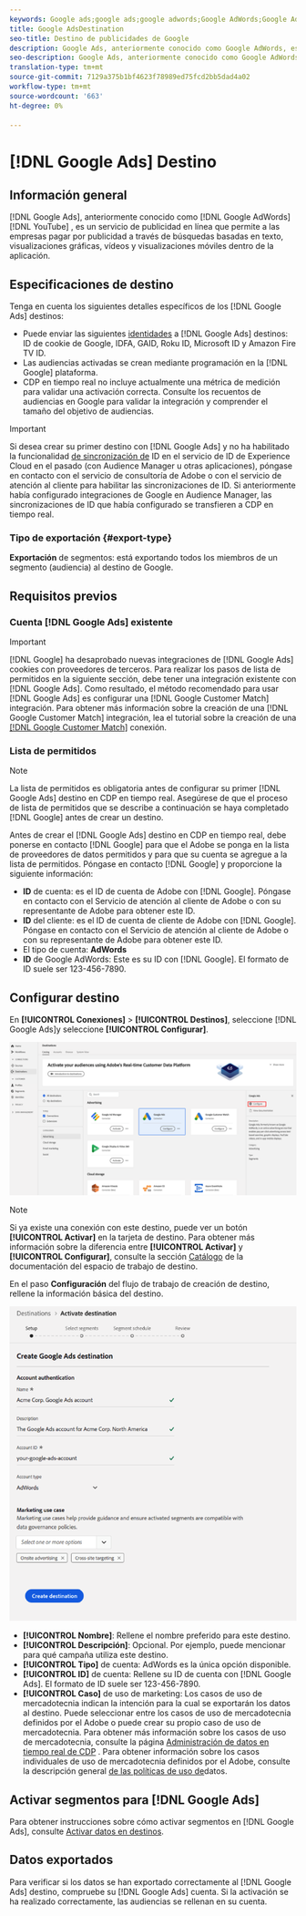 ```yaml
---
keywords: Google ads;google ads;google adwords;Google AdWords;Google Adwords
title: Google AdsDestination
seo-title: Destino de publicidades de Google
description: Google Ads, anteriormente conocido como Google AdWords, es un servicio de publicidad en línea que permite a las empresas pagar por publicidad a través de búsquedas de texto, visualizaciones gráficas, vídeos de YouTube y visualizaciones móviles dentro de la aplicación.
seo-description: Google Ads, anteriormente conocido como Google AdWords, es un servicio de publicidad en línea que permite a las empresas pagar por publicidad a través de búsquedas de texto, visualizaciones gráficas, vídeos de YouTube y visualizaciones móviles dentro de la aplicación.
translation-type: tm+mt
source-git-commit: 7129a375b1bf4623f78989ed75fcd2bb5dad4a02
workflow-type: tm+mt
source-wordcount: '663'
ht-degree: 0%

---
```



# [!DNL Google Ads] Destino

## Información general

[!DNL Google Ads], anteriormente conocido como [!DNL Google AdWords][!DNL YouTube] , es un servicio de publicidad en línea que permite a las empresas pagar por publicidad a través de búsquedas basadas en texto, visualizaciones gráficas, vídeos y visualizaciones móviles dentro de la aplicación.

## Especificaciones de destino

Tenga en cuenta los siguientes detalles específicos de los [!DNL Google Ads] destinos:

* Puede enviar las siguientes [identidades](../../../identity-service/namespaces.md) a [!DNL Google Ads] destinos: ID de cookie de Google, IDFA, GAID, Roku ID, Microsoft ID y Amazon Fire TV ID.
* Las audiencias activadas se crean mediante programación en la [!DNL Google] plataforma.
* CDP en tiempo real no incluye actualmente una métrica de medición para validar una activación correcta. Consulte los recuentos de audiencias en Google para validar la integración y comprender el tamaño del objetivo de audiencias.

>[!IMPORTANT]
>
>Si desea crear su primer destino con [!DNL Google Ads] y no ha habilitado la funcionalidad [de sincronización de](https://experienceleague.adobe.com/docs/id-service/using/id-service-api/methods/idsync.html) ID en el servicio de ID de Experience Cloud en el pasado (con Audience Manager u otras aplicaciones), póngase en contacto con el servicio de consultoría de Adobe o con el servicio de atención al cliente para habilitar las sincronizaciones de ID. Si anteriormente había configurado integraciones de Google en Audience Manager, las sincronizaciones de ID que había configurado se transfieren a CDP en tiempo real.

### Tipo de exportación {#export-type}

**Exportación** de segmentos: está exportando todos los miembros de un segmento (audiencia) al destino de Google.

## Requisitos previos

### Cuenta [!DNL Google Ads] existente

>[!IMPORTANT]
>
> [!DNL Google] ha desaprobado nuevas integraciones de [!DNL Google Ads] cookies con proveedores de terceros. Para realizar los pasos de lista de permitidos en la siguiente sección, debe tener una integración existente con [!DNL Google Ads]. Como resultado, el método recomendado para usar [!DNL Google Ads] es configurar una [!DNL Google Customer Match] integración. Para obtener más información sobre la creación de una [!DNL Google Customer Match] integración, lea el tutorial sobre la creación de una [[!DNL Google Customer Match]](./google-customer-match.md) conexión.

### Lista de permitidos

>[!NOTE]
>
>La lista de permitidos es obligatoria antes de configurar su primer [!DNL Google Ads] destino en CDP en tiempo real. Asegúrese de que el proceso de lista de permitidos que se describe a continuación se haya completado [!DNL Google] antes de crear un destino.

Antes de crear el [!DNL Google Ads] destino en CDP en tiempo real, debe ponerse en contacto [!DNL Google] para que el Adobe se ponga en la lista de proveedores de datos permitidos y para que su cuenta se agregue a la lista de permitidos. Póngase en contacto [!DNL Google] y proporcione la siguiente información:

* **ID** de cuenta: es el ID de cuenta de Adobe con [!DNL Google]. Póngase en contacto con el Servicio de atención al cliente de Adobe o con su representante de Adobe para obtener este ID.
* **ID** del cliente: es el ID de cuenta de cliente de Adobe con [!DNL Google]. Póngase en contacto con el Servicio de atención al cliente de Adobe o con su representante de Adobe para obtener este ID.
* El tipo de cuenta: **AdWords**
* **ID** de Google AdWords: Este es su ID con [!DNL Google]. El formato de ID suele ser 123-456-7890.

## Configurar destino

En **[!UICONTROL Conexiones]** > **[!UICONTROL Destinos]**, seleccione [!DNL Google Ads]y seleccione **[!UICONTROL Configurar]**.

![Destino de Connect Google Ads](../../assets/catalog/advertising/google-ads-destination/catalog.png)

>[!NOTE]
>
>Si ya existe una conexión con este destino, puede ver un botón **[!UICONTROL Activar]** en la tarjeta de destino. Para obtener más información sobre la diferencia entre **[!UICONTROL Activar]** y **[!UICONTROL Configurar]**, consulte la sección [Catálogo](../../ui/destinations-workspace.md#catalog) de la documentación del espacio de trabajo de destino.

En el paso **Configuración** del flujo de trabajo de creación de destino, rellene la información  básica del destino.

![Información básica de Google Ads](../../assets/catalog/advertising/google-ads-destination/setup.png)

* **[!UICONTROL Nombre]**: Rellene el nombre preferido para este destino.
* **[!UICONTROL Descripción]**: Opcional. Por ejemplo, puede mencionar para qué campaña utiliza este destino.
* **[!UICONTROL Tipo]** de cuenta: AdWords es la única opción disponible.
* **[!UICONTROL ID]** de cuenta: Rellene su ID de cuenta con [!DNL Google Ads]. El formato de ID suele ser 123-456-7890.
* **[!UICONTROL Caso]** de uso de marketing: Los casos de uso de mercadotecnia indican la intención para la cual se exportarán los datos al destino. Puede seleccionar entre los casos de uso de mercadotecnia definidos por el Adobe o puede crear su propio caso de uso de mercadotecnia. Para obtener más información sobre los casos de uso de mercadotecnia, consulte la página [Administración de datos en tiempo real de CDP](../../../rtcdp/privacy/data-governance-overview.md#destinations) . Para obtener información sobre los casos individuales de uso de mercadotecnia definidos por el Adobe, consulte la descripción general [de las políticas de uso de](../../../data-governance/policies/overview.md#core-actions)datos.

## Activar segmentos para [!DNL Google Ads]

Para obtener instrucciones sobre cómo activar segmentos en [!DNL Google Ads], consulte [Activar datos en destinos](../../ui/activate-destinations.md).

## Datos exportados

Para verificar si los datos se han exportado correctamente al [!DNL Google Ads] destino, compruebe su [!DNL Google Ads] cuenta. Si la activación se ha realizado correctamente, las audiencias se rellenan en su cuenta.